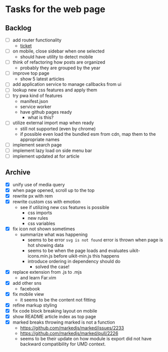 # Tasks for the web page
## Backlog
- [ ] add router functionality
  - [ticket](posts/20211120162031.md)
- [ ] on mobile, close sidebar when one selected
  - should have utility to detect mobile
- [ ] think of refactoring how posts are organized
  - probably they are grouped by the year
- [ ] improve top page
  - show 5 latest articles
- [ ] add application service to manage callbacks from ui
- [ ] lookup new css features and apply them
- [ ] try pwa kind of features
  - manifest.json
  - service worker
  - have github pages ready
    - what is this?
- [ ] utilize external import map when ready
  - still not supported (even by chrome)
  - if possible even load the bundled esm from cdn, map them to the appropriate names
- [ ] implement search page
- [ ] implement lazy load on side menu bar
- [ ] implement updated at for article

## Archive
- [x] unify use of media query
- [x] when page opened, scroll up to the top
- [x] rewrite px with rem
- [x] rewrite custom css with emotion
  - see if utilizing new css features is possible
    - css imports
    - new rules
    - css variables
- [x] fix icon not shown sometimes
  - summarize what was happening
    - seems to be error `svg is not found` error is thrown when page is hot showing data
    - seems to be when the page loads and evaluates uikit-icons.min.js before uikit-min.js this happens
    - introduce ordering in dependency should do
      - solved the case!
- [x] replace extension from .js to .mjs
  - and learn Far.vim
- [x] add other sns
  - facebook
- [x] fix mobile view
  - it seems to be the content not fitting
- [x] refine markup styling
- [x] fix code block breaking layout on mobile
- [x] show README article index as top page
- [x] marked breaks throwing marked is not a function
  - https://github.com/markedjs/marked/issues/2233
  - https://github.com/markedjs/marked/pull/2226
  - seems to be their update on how module is export did not have backward compatibility for UMD context.
